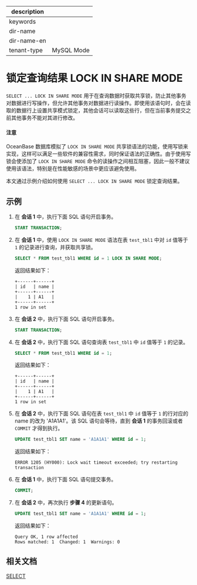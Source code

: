 |description||
|---|---|
|keywords||
|dir-name||
|dir-name-en||
|tenant-type|MySQL Mode|

# 锁定查询结果 LOCK IN SHARE MODE

`SELECT ... LOCK IN SHARE MODE` 用于在查询数据时获取共享锁，防止其他事务对数据进行写操作，但允许其他事务对数据进行读操作。即使用该语句时，会在读取的数据行上设置共享模式锁定，其他会话可以读取这些行，但在当前事务提交之前其他事务不能对其进行修改。

<main id="notice" type='notice'>
<h4>注意</h4>
<p>OceanBase 数据库模拟了 <code>LOCK IN SHARE MODE</code> 共享锁语法的功能，使用写锁来实现，这样可以满足一些软件的兼容性需求，同时保证语法的正确性。由于使用写锁会使添加了 <code>LOCK IN SHARE MODE</code> 命令的读操作之间相互阻塞，因此一般不建议使用该语法，特别是在性能敏感的场景中更应该避免使用。</p>
</main>

本文通过示例介绍如何使用 `SELECT ... LOCK IN SHARE MODE` 锁定查询结果。

## 示例

1. 在 **会话 1** 中，执行下面 SQL 语句开启事务。

    ```sql
    START TRANSACTION;
    ```

2. 在 **会话 1** 中，使用 `LOCK IN SHARE MODE` 语法在表 `test_tbl1` 中对 `id` 值等于 `1` 的记录进行查询，并获取共享锁。

    ```sql
    SELECT * FROM test_tbl1 WHERE id = 1 LOCK IN SHARE MODE;
    ```

    返回结果如下：

    ```shell
    +------+------+
    | id   | name |
    +------+------+
    |    1 | A1   |
    +------+------+
    1 row in set
    ```

3. 在 **会话 2** 中，执行下面 SQL 语句开启事务。

    ```sql
    START TRANSACTION;
    ```

4. 在 **会话 2** 中，执行下面 SQL 语句查询表 `test_tbl1` 中 `id` 值等于 `1` 的记录。

    ```sql
    SELECT * FROM test_tbl1 WHERE id = 1;
    ```

    返回结果如下：

    ```shell
    +------+------+
    | id   | name |
    +------+------+
    |    1 | A1   |
    +------+------+
    1 row in set
    ```

5. 在 **会话 2** 中，执行下面 SQL 语句在表 `test_tbl1` 中 `id` 值等于 `1` 的行对应的 name 的改为 'A1A1A1'。该 SQL 语句会等待，直到 **会话 1** 的事务回滚或者 `COMMIT` 才得到执行。

    ```sql
    UPDATE test_tbl1 SET name = 'A1A1A1' WHERE id = 1;
    ```

    返回结果如下：

    ```shell
    ERROR 1205 (HY000): Lock wait timeout exceeded; try restarting transaction
    ```

6. 在 **会话 1** 中，执行下面 SQL 语句提交事务。

    ```sql
    COMMIT;
    ```

7. 在 **会话 2** 中，再次执行 **步骤 4** 的更新语句。

    ```sql
    UPDATE test_tbl1 SET name = 'A1A1A1' WHERE id = 1;
    ```

    返回结果如下：

    ```shell
    Query OK, 1 row affected
    Rows matched: 1  Changed: 1  Warnings: 0
    ```

## 相关文档

[SELECT](../../../../700.reference/500.sql-reference/100.sql-syntax/200.common-tenant-of-mysql-mode/600.sql-statement-of-mysql-mode/8100.select-of-mysql-mode/100.select-of-mysql-mode.md)
